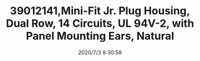 ﻿---
layout: post 
title: 39012141,Mini-Fit Jr. Plug Housing, Dual Row, 14 Circuits, UL 94V-2, with Panel Mounting Ears, Natural
tags: 
categories: housing-terminal
overview: Mini-Fit Jr. Plug Housing, Dual Row, 14 Circuits, UL 94V-2, with Panel Mounting Ears, Natural
series: 5557
part_number: 39012141
thumb_img: static/202007/422-thumb-20200703163206.jpg
small_img: static/202007/422-20200703163206.jpg
date: 2020/7/3 8:30:58
---



